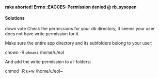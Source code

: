 **rake aborted! Errno::EACCES: Permission denied @ rb_sysopen**

#### Solutions

down vote
Check the permissions for your db directory, it seems your user does not have write permission for it.

Make sure the entire app directory and its subfolders belong to your user:

  chown -R `whoami` /home/u/eol

And add the write permission to all folders:

  chmod -R u+w /home/u/eol~